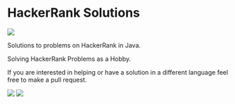 # HackerRank Solutions

<a href="https://www.hackerrank.com/nitinkaveriappa"><img src="https://hrcdn.net/hackerrank/assets/brand/wordmark_sm-18235847eda14ef53e4035505831eeb7.png" ></a>

Solutions to problems on HackerRank in Java.

Solving HackerRank Problems as a Hobby.

If you are interested in helping or have a solution in a different language feel free to make a pull request.

<img src="https://img.shields.io/badge/Problems%20Solved-unknown-lightgrey.svg">
<img src="https://img.shields.io/badge/Language-Java-orange.svg">
